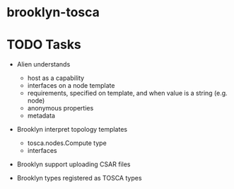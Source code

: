 brooklyn-tosca
===

# TODO Tasks

* Alien understands
  * host as a capability
  * interfaces on a node template
  * requirements, specified on template, and when value is a string (e.g. node)
  * anonymous properties
  * metadata

* Brooklyn interpret topology templates
  * tosca.nodes.Compute type
  * interfaces

* Brooklyn support uploading CSAR files
* Brooklyn types registered as TOSCA types
